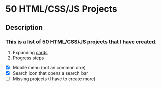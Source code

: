 # 50 HTML/CSS/JS Projects

## Description

### This is a list of 50 HTML/CSS/JS projects that I have created.

1. Expanding [cards](https://sergiogval.github.io/Expanding-cards/)
2. Progress [steps](https://sergiogval.github.io/progress-steps/)
- [x] Mobile menu (not an common one)
- [X] Search icon that opens a search bar
- [ ] Missing projects (I have to create more)
